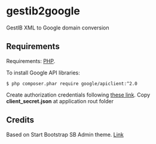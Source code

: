 # gestib2google
GestIB XML to Google domain conversion

## Requirements
Requirements: [PHP](http://www.php.net/).

To install Google API libraries:
```
$ php composer.phar require google/apiclient:^2.0
```
Create authorization credentials following [these link](https://developers.google.com/api-client-library/php/auth/web-app).
Copy **client_secret.json** at application rout folder

## Credits
Based on Start Bootstrap SB Admin theme. [Link](https://github.com/BlackrockDigital/startbootstrap-sb-admin/)